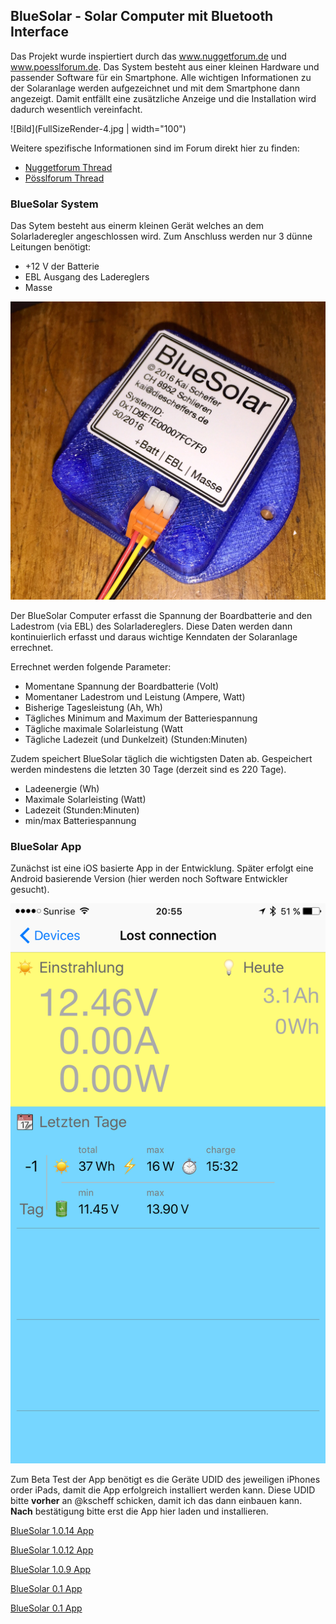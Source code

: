 ## BlueSolar - Solar Computer mit Bluetooth Interface

Das Projekt wurde inspiertiert durch das www.nuggetforum.de und www.poesslforum.de. Das System besteht aus einer kleinen Hardware und passender Software für ein Smartphone. Alle wichtigen Informationen zu der Solaranlage werden aufgezeichnet und mit dem Smartphone dann angezeigt. Damit entfällt eine zusätzliche Anzeige und die Installation wird dadurch wesentlich vereinfacht.

![Bild](FullSizeRender-4.jpg | width="100")

Weitere spezifische Informationen sind im Forum direkt hier zu finden:
* [Nuggetforum Thread](https://www.nuggetforum.de/forum/2-allgemeines/78722-solarcomputer-mit-bluetooth-im-eigenbau)
* [Pösslforum Thread](https://poesslforum.de/forum/elektrik/2705-solarcomputer-mit-bluetooth-im-eigenbau?start=30#34903)


### BlueSolar System

Das Sytem besteht aus einerm kleinen Gerät welches an dem Solarladeregler angeschlossen wird. Zum Anschluss werden nur 3 dünne Leitungen benötigt:
* +12 V der Batterie
* EBL Ausgang des Ladereglers
* Masse

![Bild](FullSizeRender.jpg)

Der BlueSolar Computer erfasst die Spannung der Boardbatterie and den Ladestrom (via EBL) des Solarladereglers. Diese Daten werden dann kontinuierlich erfasst und daraus wichtige Kenndaten der Solaranlage errechnet.

Errechnet werden folgende Parameter:
* Momentane Spannung der Boardbatterie (Volt)
* Momentaner Ladestrom und Leistung (Ampere, Watt)
* Bisherige Tagesleistung (Ah, Wh)
* Tägliches Minimum and Maximum der Batteriespannung
* Tägliche maximale Solarleistung (Watt
* Tägliche Ladezeit (und Dunkelzeit) (Stunden:Minuten)

Zudem speichert BlueSolar täglich die wichtigsten Daten ab. Gespeichert werden mindestens die letzten 30 Tage (derzeit sind es 220 Tage).
* Ladeenergie (Wh)
* Maximale Solarleisting (Watt)
* Ladezeit (Stunden:Minuten)
* min/max Batteriespannung

### BlueSolar App

Zunächst ist eine iOS basierte App in der Entwicklung. Später erfolgt eine Android basierende Version (hier werden noch Software Entwickler gesucht).

![iOS App](IMG_5421.PNG)

Zum Beta Test der App benötigt es die Geräte UDID des jeweiligen iPhones order iPads, damit die App erfolgreich installiert werden kann. Diese UDID bitte **vorher** an @kscheff schicken, damit ich das dann einbauen kann. **Nach** bestätigung bitte erst die App hier laden und installieren.

<a href="itms-services://?action=download-manifest&url=https://github.com/kscheff/BlueSolar/releases/download/1.0.14/manifest.plist">BlueSolar 1.0.14 App</a>

<a href="itms-services://?action=download-manifest&url=https://github.com/kscheff/BlueSolar/releases/download/1.0.12/manifest.plist">BlueSolar 1.0.12 App</a>

<a href="itms-services://?action=download-manifest&url=https://github.com/kscheff/BlueSolar/releases/download/1.0.9/manifest.plist">BlueSolar 1.0.9 App</a>

<a href="itms-services://?action=download-manifest&url=https://github.com/kscheff/BlueSolar/releases/download/v0.1/manifest.plist">BlueSolar 0.1 App</a>

[BlueSolar 0.1 App](itms-services://?action=download-manifest&url=https://github.com/kscheff/BlueSolar/releases/download/v0.1/manifest.plist)

